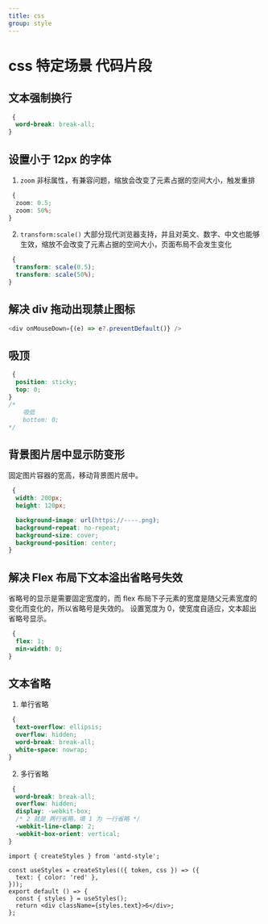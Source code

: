 ```yaml
---
title: css
group: style
---
```


# css 特定场景 代码片段

## 文本强制换行

```css
 {
  word-break: break-all;
}
```

## 设置小于 12px 的字体

1. `zoom` 非标属性，有兼容问题，缩放会改变了元素占据的空间大小，触发重排

```css
 {
  zoom: 0.5;
  zoom: 50%;
}
```

2. `transform:scale()` 大部分现代浏览器支持，并且对英文、数字、中文也能够生效，缩放不会改变了元素占据的空间大小，页面布局不会发生变化

```css
 {
  transform: scale(0.5);
  transform: scale(50%);
}
```

## 解决 div 拖动出现禁止图标

```js
<div onMouseDown={(e) => e?.preventDefault()} />
```

## 吸顶

```css
 {
  position: sticky;
  top: 0;
}
/*
    吸低
    bottom: 0;
*/
```

## 背景图片居中显示防变形

固定图片容器的宽高，移动背景图片居中。

```css
 {
  width: 200px;
  height: 120px;

  background-image: url(https://----.png);
  background-repeat: no-repeat;
  background-size: cover;
  background-position: center;
}
```

## 解决 Flex 布局下文本溢出省略号失效

省略号的显示是需要固定宽度的，而 flex 布局下子元素的宽度是随父元素宽度的变化而变化的，所以省略号是失效的。
设置宽度为 0，使宽度自适应，文本超出省略号显示。

```css
 {
  flex: 1;
  min-width: 0;
}
```

## 文本省略

1. 单行省略

```css
 {
  text-overflow: ellipsis;
  overflow: hidden;
  word-break: break-all;
  white-space: nowrap;
}
```

2. 多行省略

```css
 {
  word-break: break-all;
  overflow: hidden;
  display: -webkit-box;
  /* 2 就是 两行省略，填 1 为 一行省略 */
  -webkit-line-clamp: 2;
  -webkit-box-orient: vertical;
}
```

```tsx
import { createStyles } from 'antd-style';

const useStyles = createStyles(({ token, css }) => ({
  text: { color: 'red' },
}));
export default () => {
  const { styles } = useStyles();
  return <div className={styles.text}>6</div>;
};
```
